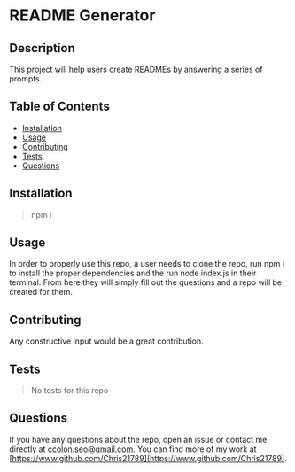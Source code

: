 
  
# README Generator

## Description

This project will help users create READMEs by answering a series of prompts.

## Table of Contents

* [Installation](#installation)
* [Usage](#usage)
* [Contributing](#contributing)
* [Tests](#tests)
* [Questions](#questions)

## Installation

>npm i

## Usage

In order to properly use this repo, a user needs to clone the repo, run npm i to install the proper dependencies and the run node index.js in their terminal. From here they will simply fill out the questions and a repo will be created for them.

## Contributing

Any constructive input would be a great contribution.

## Tests

>No tests for this repo

## Questions

If you have any questions about the repo, open an issue or contact me directly at ccolon.seo@gmail.com. You can find more of my work at [https://www.github.com/Chris21789](https://www.github.com/Chris21789).



